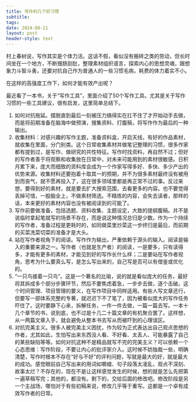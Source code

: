 ```yaml
---
title: 写作的几个好习惯
subtitle: 
tags: 
date: 2024-08-21
layout: post
header-style: text
---
```


村上春树说，写作其实是个体力活。这话不假，看似没有搬砖之类的劳动，但长时间坐在一个地方，不断搜肠刮肚，整理素材组织语言，探索内心的思想灵魂，跟想象力斗智斗勇，还要对抗自己作为普通人的一些习惯毛病，耗费的体力着实不小。

在这样的高强度工作下，如何才能有效产出呢？

最近看了一本书，关于“写作工具”，里面介绍了50个写作工具。尤其是关于写作习惯的一些工具建议，很有启发，这里简单总结下。

1. 如何对抗拖延。摆脱直到最后一刻被压力搞得实在扛不住了才开始动手去做，而是将前期准备在脑海中做预演，搜集资料、打腹稿，将写作作为最后的一种输出。
2. 收集材料：对感兴趣的写作主题，准备资料盒，开启天线，有好的作品素材，就收集在里面，分门别类。这个日常收集素材并做笔记整理的习惯，很多作家都有提到过，是写作、做研究的共性特征。写作时找资料，再自然不过；但好的写作者善于将观察和收集放在日常中，对未来可能用到的素材很敏感。日积月累下来，庞大而细致的资料库会成为一个作家写得多好、多快、多少产出的优势来源。收集材料还要抱着十取其一的预期，并不为很多素材最终没有被用到而丧气，就不愿再投入了，这在很多领域里都是再正常不过的事。反过来想，要得到好的素材，就是要去扩大搜索范围，去看更多的内容。也不要觉得丢掉可惜，一股脑全上，不做素材筛选。不精炼的内容，会失去读者，那样的话，本来更好的素材内容也没有被阅读到的可能了。
3. 写作前要做准备，包括选题、资料收集、主题设定，大致的提纲腹稿。并不是说临时拿起笔就写的场景不存在，而是说这种情况总归是少数。作为一个持续的写作者，准备过程是更耗时的，如同做菜里炒菜这一步终归是最后，而前期的买菜洗菜切菜的准备才是大头。
4. 站在写作者视角下的阅读。写作作为输出，严重依赖于源头的输入。阅读是输入的重要来源之一。写作者（也就是生产者）的阅读，一是要多，只有读得多，才能有更多的素材，才能见到好的写作长什么样；二是要站在写作者视角，思考为什么要真么写，是怎么写出来的，自己写是否可以有借鉴或优化的。
5. “一只鸟接着一只鸟”。这是一个著名的比喻，说的就是看似庞大的任务，最好将其拆成多个部分步骤环节，然后不要焦虑着急，一步步去做，逐个击破。这个时间管理、项目管理的要义，在写作项目中同样适用。有些人写文章还行，但要写一部体系完整的专著，就迟迟下不了笔了，因为被看似庞大的写作任务吓住了。这时要静下心来，拆解任务，一件一件去做，一篇一篇去写。一本十几个章节的书，说到底，也不过是十几二十篇文章的有机聚合罢了。这样想，从一两篇文章入手，就会避免从整本书去写从而被吓到的心理误区。
6. 对抗完美主义。很多人被完美主义困扰，作为较为正式表达出自己观点思想的作者，尤其如此，生怕写出来东西没人看、不好看、太丢人、可能暴露了自己的某些缺陷等等。如何对抗这种不是精品就写不完的完美主义？可以依赖一个心态思维：写作阶段，不要让内心的批评家介入。这时候不妨独裁一些，明确清楚，写作时根本不存在“好与不好”的评判问题，写就是最大的好，就是最大的成功。感觉眼前自己写出来的用词如嚼蜡、句子段落太凌乱，观点不深刻、故事太烂？不存在的，现在不是让这样感觉发生的时候，想的就是怎么先把第一遍草稿写完；其他的，都没有。剩下的，交给后面的修改吧。修改阶段是另一个主战场，哪怕对于有些初稿来说，修改几乎等于重写。这都是一个卓有成效写作者的日常。